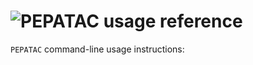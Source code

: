 # <img src="../img/pepatac_logo_black.svg" alt="PEPATAC" class="img-fluid" style="max-height:35px; margin-top:-15px; margin-bottom:-10px">  usage reference

`PEPATAC` command-line usage instructions:


